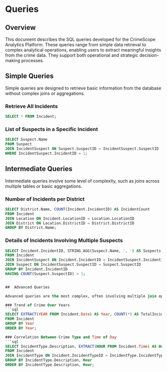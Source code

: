 # Queries

## Overview
This document describes the SQL queries developed for the CrimeScope Analytics Platform. These queries range from simple data retrieval to complex analytical operations, enabling users to extract meaningful insights from the crime data. They support both operational and strategic decision-making processes.

## Simple Queries
Simple queries are designed to retrieve basic information from the database without complex joins or aggregations.

### Retrieve All Incidents
```sql
SELECT * FROM Incident;
```

### List of Suspects in a Specific Incident
```sql
SELECT Suspect.Name
FROM Suspect
JOIN IncidentSuspect ON Suspect.SuspectID = IncidentSuspect.SuspectID
WHERE IncidentSuspect.IncidentID = 1;
```

##  Intermediate Queries
Intermediate queries involve some level of complexity, such as joins across multiple tables or basic aggregations.

### Number of Incidents per District
```sql
SELECT District.Name, COUNT(Incident.IncidentID) AS IncidentCount
FROM Incident
JOIN Location ON Incident.LocationID = Location.LocationID
JOIN District ON Location.DistrictID = District.DistrictID
GROUP BY District.Name;
```

### Details of Incidents Involving Multiple Suspects
```sql
SELECT Incident.IncidentID, STRING_AGG(Suspect.Name, ', ') AS Suspects
FROM Incident
JOIN IncidentSuspect ON Incident.IncidentID = IncidentSuspect.IncidentID
JOIN Suspect ON IncidentSuspect.SuspectID = Suspect.SuspectID
GROUP BY Incident.IncidentID
HAVING COUNT(Suspect.SuspectID) > 1;


##  Advanced Queries

Advanced queries are the most complex, often involving multiple join operations, subqueries, complex aggregations, and analytical functions.

### Trend of Crime Over Years
```sql
SELECT EXTRACT(YEAR FROM Incident.Date) AS Year, COUNT(*) AS TotalIncidents
FROM Incident
GROUP BY Year
ORDER BY Year;

### Correlation Between Crime Type and Time of Day
```sql
SELECT IncidentType.Description, EXTRACT(HOUR FROM Incident.Time) AS Hour, COUNT(*) AS IncidentCount
FROM Incident
JOIN IncidentType ON Incident.IncidentTypeID = IncidentType.IncidentTypeID
GROUP BY IncidentType.Description, Hour
ORDER BY IncidentType.Description, Hour;
